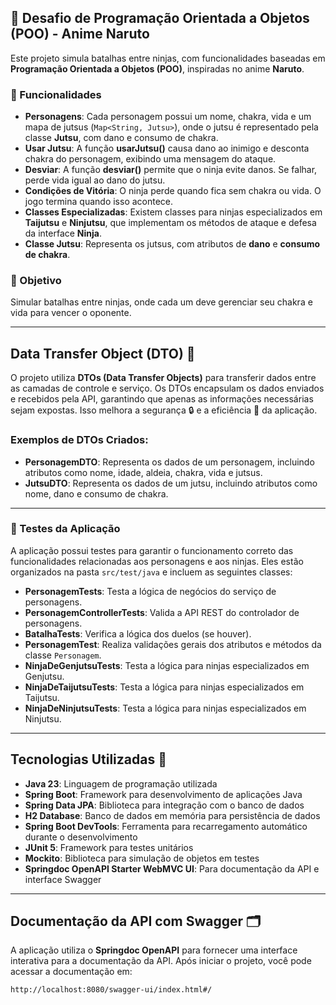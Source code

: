 ## 🍥 Desafio de Programação Orientada a Objetos (POO) - Anime Naruto

Este projeto simula batalhas entre ninjas, com funcionalidades baseadas em **Programação Orientada a Objetos (POO)**, inspiradas no anime **Naruto**.

### 🏮 Funcionalidades

- **Personagens**: Cada personagem possui um nome, chakra, vida e um mapa de jutsus (`Map<String, Jutsu>`), onde o jutsu é representado pela classe **Jutsu**, com dano e consumo de chakra.
- **Usar Jutsu**: A função **usarJutsu()** causa dano ao inimigo e desconta chakra do personagem, exibindo uma mensagem do ataque.
- **Desviar**: A função **desviar()** permite que o ninja evite danos. Se falhar, perde vida igual ao dano do jutsu.
- **Condições de Vitória**: O ninja perde quando fica sem chakra ou vida. O jogo termina quando isso acontece.
- **Classes Especializadas**: Existem classes para ninjas especializados em **Taijutsu** e **Ninjutsu**, que implementam os métodos de ataque e defesa da interface **Ninja**.
- **Classe Jutsu**: Representa os jutsus, com atributos de **dano** e **consumo de chakra**.

### 🍃 Objetivo

Simular batalhas entre ninjas, onde cada um deve gerenciar seu chakra e vida para vencer o oponente.


---

## Data Transfer Object (DTO) 🍡

O projeto utiliza **DTOs (Data Transfer Objects)** para transferir dados entre as camadas de controle e serviço. Os DTOs encapsulam os dados enviados e recebidos pela API, garantindo que apenas as informações necessárias sejam expostas. Isso melhora a segurança 🔒 e a eficiência 🚀 da aplicação.

### Exemplos de DTOs Criados:
- **PersonagemDTO**: Representa os dados de um personagem, incluindo atributos como nome, idade, aldeia, chakra, vida e jutsus.
- **JutsuDTO**: Representa os dados de um jutsu, incluindo atributos como nome, dano e consumo de chakra.

---

### 🧩 Testes da Aplicação

A aplicação possui testes para garantir o funcionamento correto das funcionalidades relacionadas aos personagens e aos ninjas. Eles estão organizados na pasta `src/test/java` e incluem as seguintes classes:

- **PersonagemTests**: Testa a lógica de negócios do serviço de personagens.
- **PersonagemControllerTests**: Valida a API REST do controlador de personagens.
- **BatalhaTests**: Verifica a lógica dos duelos (se houver).
- **PersonagemTest**: Realiza validações gerais dos atributos e métodos da classe `Personagem`.
- **NinjaDeGenjutsuTests**: Testa a lógica para ninjas especializados em Genjutsu.
- **NinjaDeTaijutsuTests**: Testa a lógica para ninjas especializados em Taijutsu.
- **NinjaDeNinjutsuTests**: Testa a lógica para ninjas especializados em Ninjutsu.

---

## Tecnologias Utilizadas 🍜

- **Java 23**: Linguagem de programação utilizada 
- **Spring Boot**: Framework para desenvolvimento de aplicações Java 
- **Spring Data JPA**: Biblioteca para integração com o banco de dados 
- **H2 Database**: Banco de dados em memória para persistência de dados 
- **Spring Boot DevTools**: Ferramenta para recarregamento automático durante o desenvolvimento 
- **JUnit 5**: Framework para testes unitários 
- **Mockito**: Biblioteca para simulação de objetos em testes 
- **Springdoc OpenAPI Starter WebMVC UI**: Para documentação da API e interface Swagger 

---

## Documentação da API com Swagger 🗂️

A aplicação utiliza o **Springdoc OpenAPI** para fornecer uma interface interativa para a documentação da API. Após iniciar o projeto, você pode acessar a documentação em:

```bash
http://localhost:8080/swagger-ui/index.html#/
